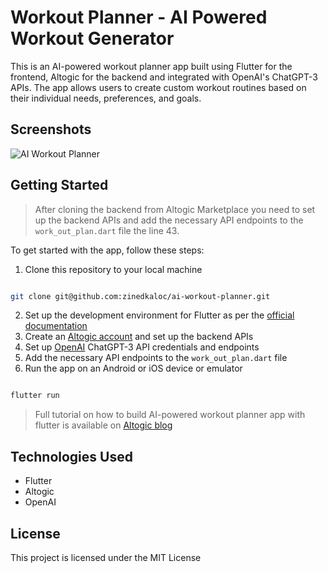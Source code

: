 # Workout Planner - AI Powered Workout Generator

This is an AI-powered workout planner app built using Flutter for the frontend, Altogic for the backend and integrated with OpenAI's ChatGPT-3 APIs. The app allows users to create custom workout routines based on their individual needs, preferences, and goals.

## Screenshots

![AI Workout Planner](https://i.imgur.com/fjvVpBd.png)

## Getting Started

> After cloning the backend from Altogic Marketplace you need to set up the backend APIs and add the necessary API endpoints to the `work_out_plan.dart` file the line 43.

To get started with the app, follow these steps:

1. Clone this repository to your local machine

```bash

git clone git@github.com:zinedkaloc/ai-workout-planner.git

```

2. Set up the development environment for Flutter as per the [official documentation](https://docs.flutter.dev/)
3. Create an [Altogic account](https://designer.altogic.com) and set up the backend APIs
4. Set up [OpenAI](https://platform.openai.com/account) ChatGPT-3 API credentials and endpoints
5. Add the necessary API endpoints to the `work_out_plan.dart` file
6. Run the app on an Android or iOS device or emulator

```bash

flutter run

```

> Full tutorial on how to build AI-powered workout planner app with flutter is available on [Altogic blog](https://altogic.com/blog/workout-planner-with-openai-chatgpt-api)

## Technologies Used

- Flutter
- Altogic
- OpenAI

## License

This project is licensed under the MIT License

